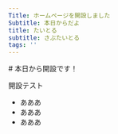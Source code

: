 ```yaml
---
Title: ホームページを開設しました
Subtitle: 本日からだよ
title: たいとる
subtitle: さぶたいとる
tags: ''
---
```

\# 本日から開設です！

開設テスト



* あああ
* あああ
* あああ